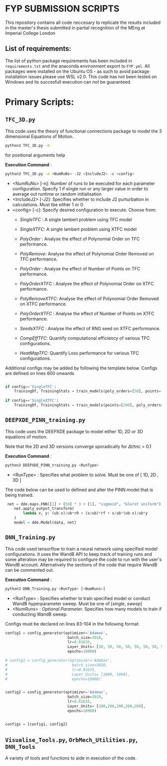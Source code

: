 # FYP SUBMISSION SCRIPTS
This repository contains all code neccesary to replicate the results included in the master's thesis submitted in partial recognition of the MEng at Imperial College London

## List of requirements:
The list of python package requirements has been included in `requirements.txt` and the anaconda environment export to `FYP.yml`.
All packages were installed on the Ubuntu OS - as such to avoid package installation issues please use WSL v2.0. This code has not been tested on Windows and its succesfull execution can not be guaranteed.

# Primary Scripts:

## `TFC_3D.py`
This code uses the theory of functional connections package to model the 3 dimensional Equations of Motion. 

```bash
python3 TFC_3D.py -h
```
for positional arguments help

**Execution Command** : 
```bash 
python3 TFC_3D.py -n <NumRuNs> -J2 <IncludeJ2> -c <config>
```` 
  - <NumRuNs\>   [\-n]: Number of runs to be executed for each parameter configuration. Specify 1 if single run or any larger value in order to average out runtime or random initialisation
  - <IncludeJ2\> [\-J2]: Specifies whether to include J2 purturbation in calculations. Must tbe either 1 or 0
  - <config\>    [\-c]: Specify desired configuration to execute. Choose from:
      - _SingleTFC_ : A single lambert problem using TFC model
      - _SingleXTFC_: A single lambert problem using XTFC model
     
      - _PolyOrder_ : Analyse the effect of Polynomial Order on TFC performance.      
      - _PolyRemove_: Analyse the effect of Polynomial Order Removed on TFC performance.
      - _PolyOrder_ : Analyse the effect of Number of Points on TFC performance.  
    
      - _PolyOrderXTFC_ : Analyse the effect of Polynomial Order on XTFC performance.      
      - _PolyRemoveXTFC_: Analyse the effect of Polynomial Order Removed on XTFC performance.
      - _PolyOrderXTFC_ : Analyse the effect of Number of Points on XTFC performance.

      - _SeedsXTFC_ : Analyse the effect of RNG seed on XTFC performance.
      - _CompEffTFC_: Quantify computational efficiency of various TFC configurations.
      - _HeatMapTFC_: Quantify Loss performance for various TFC configurations.

Additional configs may be added by following the template below.  Configs are defined on lines 600 onwards

```python 

if config=='SingleTFC':
    TrainingDf, TrainingStats = train_models(poly_orders=[50], points=[51], save_orbit=True, plot=True, run_type='TFC')
    
if config=='SingleXTFC':
    TrainingDf, TrainingStats = train_models(points=[200], poly_orders=[100], poly_removes=[-1], basis_funcs=['ELMTanh'], methods = ["lstsq"],  save_orbit=True, plot=True, run_type='XTFC')

```

## `DEEPXDE_PINN_training.py`
This code uses the DEEPXDE package to model either 1D, 2D or 3D equations of motion.

Note that the 2D and 3D versions converge sporadically for $\Delta t$/tnc \> 0.1

**Execution Command** : 
```bash 
python3 DEEPXDE_PINN_training.py <RunType>
```
  - \<RunType\> : Specifies what problem to solve. Must be one of [ 1D, 2D , 3D ]

The code below can be used to defined and alter the PINN model that is being trained.
```python
 net = dde.maps.FNN([1] + [50] * 3 + [1], "sigmoid", "Glorot uniform")
    net.apply_output_transform(
        lambda x, y: (ub-x)/ub*r0 + (x/ub)*rf + x/ub*(ub-x)/ub*y
    )
    model = dde.Model(data, net)
```

## `DNN_Training.py`
  This code used tensorflow to train a neural network using specified model configurations. It uses the WandB API to keep track of training runs and some alteration may be required to configure the code to run with the user's WandB account. Alternatively the sections of the code that require WandB can be commented out. 
  
 **Execution Command** : 
```bash 
python3 DNN_Training.py <RunType> [<NumRuns>]
```

  - \<RunType\> : Specifies whether to train specified model or conduct WandB hyperparameter sweep. Must be one of [_single_, _sweep_]
  - \<NumRuns\> : _Optional Parameter_. Specifies how many models to train if conducting WandB sweep. 

Configs must be declared on lines 83-104 in the following format:
```python
config1 = config_generator(optimizer='Adamax',
                            batch_size=3010,    
                            lr=0.01635, 
                            Layer_Units= [50, 50, 50, 50, 50, 50, 50, 50],
                            epochs=10000)

# config1 = config_generator(optimizer='Adamax',
#                             batch_size=3010,    
#                             lr=0.01635, 
#                             Layer_Units= [1000, 1000],
#                             epochs=10000)


config2 = config_generator(optimizer='Adamax',
                            batch_size=3010,
                            lr=0.01635, 
                            Layer_Units= [200,200,200,200,200],
                            epochs=10000)


configs = [config1, config2]
```
## `Visualise_Tools.py`,  `OrbMech_Utilities.py`, `DNN_Tools`
A variety of tools and functions to aide in execution of the code. 
